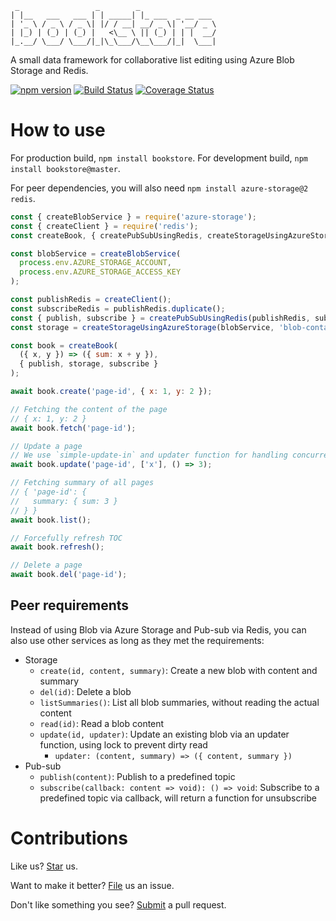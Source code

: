 ```
 _                 _        _
| |__   ___   ___ | | _____| |_ ___  _ __ ___
| '_ \ / _ \ / _ \| |/ / __| __/ _ \| '__/ _ \
| |_) | (_) | (_) |   <\__ \ || (_) | | |  __/
|_.__/ \___/ \___/|_|\_\___/\__\___/|_|  \___|

```

<!-- The ASCII art is generated using http://www.patorjk.com/software/taag/#p=display&f=Ogre&t=bookstore -->

A small data framework for collaborative list editing using Azure Blob Storage and Redis.

<a href="https://badge.fury.io/js/bookstore"><img alt="npm version" src="https://badge.fury.io/js/bookstore.svg" /></a>
<a href="https://travis-ci.org/compulim/bookstore"><img alt="Build Status" src="https://travis-ci.org/compulim/bookstore.svg?branch=master" /></a>
<a href="https://coveralls.io/github/compulim/bookstore?branch=master"><img src="https://coveralls.io/repos/github/compulim/bookstore/badge.svg?branch=master" alt="Coverage Status" /></a>

# How to use

For production build, `npm install bookstore`. For development build, `npm install bookstore@master`.

For peer dependencies, you will also need `npm install azure-storage@2 redis`.

```js
const { createBlobService } = require('azure-storage');
const { createClient } = require('redis');
const createBook, { createPubSubUsingRedis, createStorageUsingAzureStorage } = require('bookstore');

const blobService = createBlobService(
  process.env.AZURE_STORAGE_ACCOUNT,
  process.env.AZURE_STORAGE_ACCESS_KEY
);

const publishRedis = createClient();
const subscribeRedis = publishRedis.duplicate();
const { publish, subscribe } = createPubSubUsingRedis(publishRedis, subscribeRedis, 'blob-container-name');
const storage = createStorageUsingAzureStorage(blobService, 'blob-container-name');

const book = createBook(
  ({ x, y }) => ({ sum: x + y }),
  { publish, storage, subscribe }
);

await book.create('page-id', { x: 1, y: 2 });

// Fetching the content of the page
// { x: 1, y: 2 }
await book.fetch('page-id');

// Update a page
// We use `simple-update-in` and updater function for handling concurrency
await book.update('page-id', ['x'], () => 3);

// Fetching summary of all pages
// { 'page-id': {
//   summary: { sum: 3 }
// } }
await book.list();

// Forcefully refresh TOC
await book.refresh();

// Delete a page
await book.del('page-id');
```

## Peer requirements

Instead of using Blob via Azure Storage and Pub-sub via Redis, you can also use other services as long as they met the requirements:

- Storage
   - `create(id, content, summary)`: Create a new blob with content and summary
   - `del(id)`: Delete a blob
   - `listSummaries()`: List all blob summaries, without reading the actual content
   - `read(id)`: Read a blob content
   - `update(id, updater)`: Update an existing blob via an updater function, using lock to prevent dirty read
      - `updater: (content, summary) => ({ content, summary })`
- Pub-sub
   - `publish(content)`: Publish to a predefined topic
   - `subscribe(callback: content => void): () => void`: Subscribe to a predefined topic via callback, will return a function for unsubscribe

# Contributions

Like us? [Star](https://github.com/compulim/bookstore/stargazers) us.

Want to make it better? [File](https://github.com/compulim/bookstore/issues) us an issue.

Don't like something you see? [Submit](https://github.com/compulim/bookstore/pulls) a pull request.
